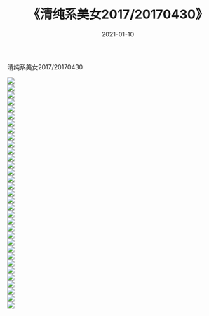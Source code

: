 ﻿---
layout: post
title:  《清纯系美女2017/20170430》
date:   2021-01-10
img: http://pic.660000.xyz/1:/清纯系美女/2017/20170430/000.jpg
categories: [美女, 清纯, 唯美]
---

清纯系美女2017/20170430

 ![](http://pic.660000.xyz/1:/清纯系美女/2017/20170430/001.png) <br>![](http://pic.660000.xyz/1:/清纯系美女/2017/20170430/002.png) <br>![](http://pic.660000.xyz/1:/清纯系美女/2017/20170430/003.png) <br>![](http://pic.660000.xyz/1:/清纯系美女/2017/20170430/004.png) <br>![](http://pic.660000.xyz/1:/清纯系美女/2017/20170430/005.png) <br>![](http://pic.660000.xyz/1:/清纯系美女/2017/20170430/006.png) <br>![](http://pic.660000.xyz/1:/清纯系美女/2017/20170430/007.png) <br>![](http://pic.660000.xyz/1:/清纯系美女/2017/20170430/008.png) <br>![](http://pic.660000.xyz/1:/清纯系美女/2017/20170430/009.png) <br>![](http://pic.660000.xyz/1:/清纯系美女/2017/20170430/010.png) <br>![](http://pic.660000.xyz/1:/清纯系美女/2017/20170430/011.png) <br>![](http://pic.660000.xyz/1:/清纯系美女/2017/20170430/012.png) <br>![](http://pic.660000.xyz/1:/清纯系美女/2017/20170430/013.png) <br>![](http://pic.660000.xyz/1:/清纯系美女/2017/20170430/014.png) <br>![](http://pic.660000.xyz/1:/清纯系美女/2017/20170430/015.png) <br>![](http://pic.660000.xyz/1:/清纯系美女/2017/20170430/016.png) <br>![](http://pic.660000.xyz/1:/清纯系美女/2017/20170430/017.png) <br>![](http://pic.660000.xyz/1:/清纯系美女/2017/20170430/018.png) <br>![](http://pic.660000.xyz/1:/清纯系美女/2017/20170430/019.png) <br>![](http://pic.660000.xyz/1:/清纯系美女/2017/20170430/020.png) <br>![](http://pic.660000.xyz/1:/清纯系美女/2017/20170430/021.png) <br>![](http://pic.660000.xyz/1:/清纯系美女/2017/20170430/022.png) <br>![](http://pic.660000.xyz/1:/清纯系美女/2017/20170430/023.png) <br>![](http://pic.660000.xyz/1:/清纯系美女/2017/20170430/024.png) <br>![](http://pic.660000.xyz/1:/清纯系美女/2017/20170430/025.png) <br>![](http://pic.660000.xyz/1:/清纯系美女/2017/20170430/026.png) <br>![](http://pic.660000.xyz/1:/清纯系美女/2017/20170430/027.png) <br>![](http://pic.660000.xyz/1:/清纯系美女/2017/20170430/028.png) <br>![](http://pic.660000.xyz/1:/清纯系美女/2017/20170430/029.png) <br>![](http://pic.660000.xyz/1:/清纯系美女/2017/20170430/030.png) <br>![](http://pic.660000.xyz/1:/清纯系美女/2017/20170430/031.png) <br>![](http://pic.660000.xyz/1:/清纯系美女/2017/20170430/032.png) <br>![](http://pic.660000.xyz/1:/清纯系美女/2017/20170430/033.png) <br>